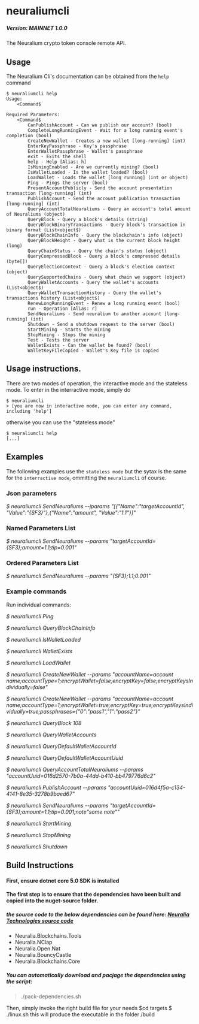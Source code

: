 # neuraliumcli

##### Version:  MAINNET 1.0.0

The Neuralium crypto token console remote API.

## Usage
The Neuralium Cli's documentation can be obtained from the `help` command

```
$ neuraliumcli help
Usage:
    <Command$

Required Parameters:
    <Command$
        CanPublishAccount - Can we publish our account? (bool)
        CompleteLongRunningEvent - Wait for a long running event's completion (bool)
        CreateNewWallet - Creates a new wallet [long-running] (int)
        EnterKeyPassphrase - Key's passphrase
        EnterWalletPassphrase - Wallet's passphrase
        exit - Exits the shell
        help - Help [Alias: h]
        IsMiningEnabled - Are we currently mining? (bool)
        IsWalletLoaded - Is the wallet loaded? (bool)
        LoadWallet - Loads the wallet [long running] (int or object)
        Ping - Pings the server (bool)
        PresentAccountPublicly - Send the account presentation transaction [long-running] (int)
        PublishAccount - Send the account publication transaction [long-running] (int)
        QueryAccountTotalNeuraliums - Query an account's total amount of Neuraliums (object)
        QueryBlock - Query a block's details (string)
        QueryBlockBinaryTransactions - Query block's transaction in binary format (List<object$)
        QueryBlockChainInfo - Query the blockchain's info (object)
        QueryBlockHeight - Query what is the current block height (long)
        QueryChainStatus - Query the chain's status (object)
        QueryCompressedBlock - Query a block's compressed details (byte[])
        QueryElectionContext - Query a block's election context (object)
        QuerySupportedChains - Query what chain we support (object)
        QueryWalletAccounts - Query the wallet's accounts (List<object$)
        QueryWalletTransactionHistory - Query the wallet's transactions history (List<object$)
        RenewLongRunningEvent - Renew a long running event (bool)
        run - Operation [Alias: r]
        SendNeuraliums - Send neuralium to another account [long-running] (int)
        Shutdown - Send a shutdown request to the server (bool)
        StartMining - Starts the mining
        StopMining - Stops the mining
        Test - Tests the server
        WalletExists - Can the wallet be found? (bool)
        WalletKeyFileCopied - Wallet's Key file is copied

```
## Usage instructions.

There are two modes of operation, the interactive mode and the stateless mode. To enter in the interractive mode, simply do

```
$ neuraliumcli
> [you are now in interactive mode, you can enter any command, including 'help']
```

otherwise you can use the "stateless mode"

```
$ neuraliumcli help
[...]
```

## Examples
The following examples use the `stateless mode` but the sytax is the same for the `interractive mode`, ommitting the `neuraliumcli` of course.

### Json parameters

*$ neuraliumcli SendNeuraliums --jparams "[{\"Name\":\"targetAccountId\", \"Value\":\"{SF3}\"},{\"Name\":\"amount\", \"Value\":\"1.1\"}]"*

### Named Parameters List

*$ neuraliumcli SendNeuraliums --params "targetAccountId={SF3};amount=1.1;tip=0.001"*

### Ordered Parameters List

*$ neuraliumcli SendNeuraliums --params "{SF3};1.1;0.001"*


### Example commands

Run individual commands:

*$ neuraliumcli Ping*

*$ neuraliumcli QueryBlockChainInfo*

*$ neuraliumcli IsWalletLoaded*

*$ neuraliumcli WalletExists*

*$ neuraliumcli LoadWallet*

*$ neuraliumcli CreateNewWallet --params "accountName=account name;accountType=1;encryptWallet=false;encryptKey=false;encryptKeysIndividually=false"*

*$ neuraliumcli CreateNewWallet --params "accountName=account name;accountType=1;encryptWallet=true;encryptKey=true;encryptKeysIndividually=true;passphrases={\"0\":\"pass1\",\"1\":\"pass2\"}"*

*$ neuraliumcli QueryBlock 108*

*$ neuraliumcli QueryWalletAccounts*

*$ neuraliumcli QueryDefaultWalletAccountId*

*$ neuraliumcli QueryDefaultWalletAccountUuid*

*$ neuraliumcli QueryAccountTotalNeuraliums --params "accountUuid=016d2570-7b0a-44dd-b410-bb479776d6c2"*

*$ neuraliumcli PublishAccount --params "accountUuid=016d4f5a-c134-4141-8e35-3278b9baed67"*

*$ neuraliumcli SendNeuraliums --params "targetAccountId={SF3};amount=1.1;tip=0.001;note\"some note\""*

*$ neuraliumcli StartMining*

*$ neuraliumcli StopMining*

*$ neuraliumcli Shutdown*

## Build Instructions

#### First, ensure dotnet core 5.0 SDK is installed

#### The first step is to ensure that the dependencies have been built and copied into the nuget-source folder.

##### the source code to the below dependencies can be found here: [Neuralia Technologies source code](https://github.com/Neuralia) 

 - Neuralia.Blockchains.Tools
 - Neuralia.NClap
 - Neuralia.Open.Nat
 - Neuralia.BouncyCastle
 - Neuralia.Blockchains.Core

##### You can automatically download and pacjage the dependencies using the script:
>./pack-dependencies.sh

Then, simply invoke the right build file for your needs
$cd targets
$ ./linux.sh
this will produce the executable in the folder /build

